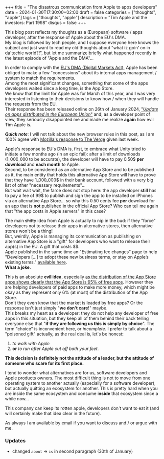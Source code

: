 +++
title = "The disastrous communication from Apple to apps developers"
date = 2024-01-30T17:30:00+02:00
draft = false
categories = ["thoughts", "apple"]
tags = ["thoughts", "apple"]
description = "Tim Apple and the investors: Part 1998"
disqus = false
+++

This blog post reflects my thoughts as a (European) software / apps developer, after the response of Apple about the EU's DMA.  
My blog is followed by tech people, and I suppose everyone here knows the subject and just want to read my old thoughts about "what iz goin' on in da'techie world?!", but let me summarize briefly what happened recently in the latest episode of "Apple and the DMA"...

In order to comply with the [EU's DMA (Digital Markets Act)](https://commission.europa.eu/strategy-and-policy/priorities-2019-2024/europe-fit-digital-age/digital-markets-act-ensuring-fair-and-open-digital-markets_en), Apple has been obliged to make a few "concessions" about its internal apps management / system to match the requirements.  
Among the most significant changes, something that some of the apps developers waited since a long time, is the App Store.  
We know that the limit for Apple was for March of this year, and I was very interested in listening to their decisions to know how / when they will handle the requests from the EU.  
Their response has been released online on 26th of January 2024, ["_Update on apps distributed in the European Union_"](https://developer.apple.com/fr/support/dma-and-apps-in-the-eu/) and, as a developer point of view, they seriously disappointed me and made me realize **again** how evil ~~Tim~~ Apple is.

***Quick note***: I will not talk about the new browser rules in this post, as I am 100% agree with [Mozilla's response to The Verge](https://www.theverge.com/2024/1/26/24052067/mozilla-apple-ios-browser-rules-firefox) given last week.

Apple's response to EU's DMA is, first, to embrace what Unity tried to initiate a few months ago (in an epic fail): after a limit of downloads (1_000_000 to be accurate), the developer will have to pay 0.50$ **per download** and **each month** to Apple.  
Second, to be considered as an alternative App Store and to be published as it, the main entity that holds this alternative App Store will have to prove that they have 1_000_000$ in their bank account, followed with a very big list of other "necessary requirements"...  
But wait wait wait, the farce does not stop here: the app developer **still** has to pay a fee of 99$ to publish and sign the app to be installed on iPhones via an alternative App Store... so why this 0.50 cents fee **per** download for an app that is **not** published in the official App Store? Who can tell me again that "the app costs in Apple servers" in this case?

The main ~~shitty~~ idea from Apple is actually to nip in the bud: if they "force" developers not to release their apps in alternative stores, then alternative stores won't be a thing!  
But, weirdly, Apple is managing its communication as publishing on alternative App Store is a "gift" for developers who want to release their app(s) in the EU. A gift that costs $$.   
Apple published in the same time an "Estimating fee changes" page to help "Developers [...] to adopt these new business terms, or stay on Apple’s existing terms." [available here](https://developer.apple.com/support/fee-calculator-for-apps-in-the-eu/).  
**What a joke.**

This is an absolute **evil idea**, especially [as the distribution of the App Store apps shows clearly that the App Store is 95% of free apps](https://www.statista.com/statistics/1020996/distribution-of-free-and-paid-ios-apps/). However they are helping developers of paid apps to make more money, which might be okay as they represent only 6% (at most) of the distribution of the App Store.  
Don't they even know that the market is leaded by free apps? Or the response isn't just simply "**we don't care!**" maybe.  
This breaks my heart as a developer: they do not help any developer of free apps in this situation, but they keep all of them behind their back telling everyone else that "**if they are following us this is simply by choice**".
The term "choice" is inconvenient here, or _incomplete_. I prefer to talk about a "poisoned gift" actually, as the real deal is, let's be honest: 
1. _to walk with Apple_ 
2. **or** _to run after Apple cut off both your feet_.

**This decision is definitely not the attitude of a leader, but the attitude of someone who scare for its first place.**

I tend to wonder what alternatives are for us, software developers and Apple products owners. 
The most difficult thing is not to move from one operating system to another actually (especially for a software developer), but actually quitting an ecosystem for another. 
This is pretty hard when you are inside the same ecosystem and consume **inside** that ecosystem since a while now...

This company can keep its rotten apple, developers don't want to eat it (and will certainly make that idea clear in the future).

As always I am available by email if you want to discuss and / or argue with me. 

### Updates

* changed `about` -> `is` in second paragraph (30th of January)

